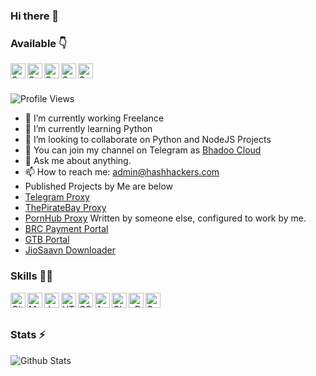 ### Hi there 👋

### Available 👇
<p>
  <a href="https://www.linkedin.com/in/parveenbhadoo/">
    <img align="left" alt="Sumanjay LinkedIN" width="24px" src="https://cdn.jsdelivr.net/npm/simple-icons@v3/icons/linkedin.svg" />
  </a>
  <a href="https://twitter.com/parveenbhadoo">
    <img align="left" alt="Sumanjay Twitter" width="24px" src="https://cdn.jsdelivr.net/npm/simple-icons@3.2.0/icons/twitter.svg" />
  </a>
  <a href="https://www.youtube.com/c/parveenbhadoo">
    <img align="left" alt="Sumanjay YouTube" width="24px" src="https://cdn.jsdelivr.net/npm/simple-icons@3.2.0/icons/youtube.svg" />
  </a>
  <a href="https://instagram.com/parveenbhadoo">
    <img align="left" alt="Sumanjay Instagram" width="24px" src="https://cdn.jsdelivr.net/npm/simple-icons@3.2.0/icons/instagram.svg" />
  </a>
  <a href="https://telegram.dog/TheFirstSpeedster">
    <img align="left" alt="Sumanjay Telegram" width="24px" src="https://cdn.jsdelivr.net/npm/simple-icons@3.2.0/icons/telegram.svg" />
  </a>
  
</p>
</br>
</br>

![Profile Views](https://hits.seeyoufarm.com/api/count/incr/badge.svg?url=https://github.com/ParveenBhadooOfficial/&title=Profile%20Views)

- 🔭 I’m currently working Freelance
- 🌱 I’m currently learning Python
- 👯 I’m looking to collaborate on Python and NodeJS Projects
- 🤔 You can join my channel on Telegram as [Bhadoo Cloud](https://t.telegram.ind.in/BhadooCloud)
- 💬 Ask me about anything.
- 📫 How to reach me: admin@hashhackers.com
- Published Projects by Me are below
- [Telegram Proxy](https://github.com/TelegramWeb/web.telegram.org)
- [ThePirateBay Proxy](https://thepiratebay.ind.in)
- [PornHub Proxy](https://pornhubproxy.ga) Written by someone else, configured to work by me.
- [BRC Payment Portal](https://portal.brcgroup.org)
- [GTB Portal](https://portal.gtb.org.in)
- [JioSaavn Downloader](https://jiosaavn.ga)

### Skills 👨‍💻

<img align="left" alt="GitHub" width="24px" src="https://cdn.jsdelivr.net/npm/simple-icons@3.2.0/icons/github.svg" />
<img align="left" alt="MySQL" width="24px" src="https://cdn.jsdelivr.net/npm/simple-icons@3.2.0/icons/mysql.svg" />
<img align="left" alt="JavaScript" width="24px" src="https://cdn.jsdelivr.net/npm/simple-icons@3.2.0/icons/javascript.svg" />
<img align="left" alt="HTML" width="24px" src="https://cdn.jsdelivr.net/npm/simple-icons@3.2.0/icons/html5.svg" />
<img align="left" alt="CSS" width="24px" src="https://cdn.jsdelivr.net/npm/simple-icons@3.2.0/icons/css3.svg" />
<img align="left" alt="AWS" width="24px" src="https://cdn.jsdelivr.net/npm/simple-icons@3.2.0/icons/amazonaws.svg" />
<img align="left" alt="Cloudflare" width="24px" src="https://cdn.jsdelivr.net/npm/simple-icons@3.2.0/icons/cloudflare.svg" />
<img align="left" alt="cPanel" width="24px" src="https://cdn.jsdelivr.net/npm/simple-icons@3.2.0/icons/cpanel.svg" />
<img align="left" alt="Google Products Expert" width="24px" src="https://cdn.jsdelivr.net/npm/simple-icons@3.2.0/icons/google.svg" />


</br>
</br>

### Stats ⚡️

![Github Stats](https://readmestats.vercel.app/api?username=ParveenBhadooOfficial&show_icons=true&title_color=333&icon_color=333&count_private=true&include_all_commits=true)

